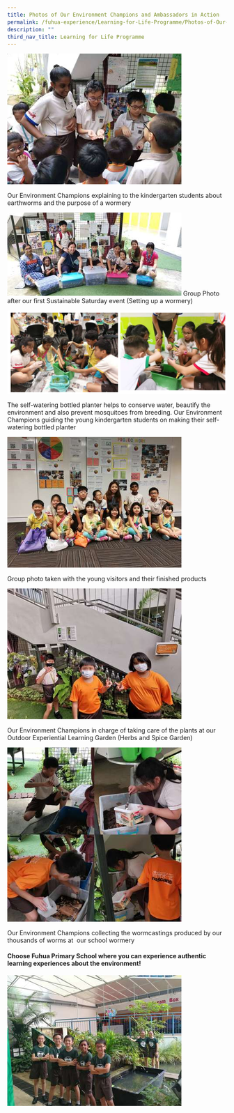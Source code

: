 ```yaml
---
title: Photos of Our Environment Champions and Ambassadors in Action
permalink: /fuhua-experience/Learning-for-Life-Programme/Photos-of-Our-Environment-Champions/
description: ""
third_nav_title: Learning for Life Programme
---
```

![](/images/Fuhua%20Experience/Learning%20for%20Life%20Programme/Photos%20of%20Our%20Environment/L1.jpg)

Our Environment Champions explaining to the kindergarten students about earthworms and the purpose of a wormery  

  

![](/images/Fuhua%20Experience/Learning%20for%20Life%20Programme/Photos%20of%20Our%20Environment/L2.jpg)
Group Photo after our first Sustainable Saturday event (Setting up a wormery)  

  

![](/images/Fuhua%20Experience/Learning%20for%20Life%20Programme/Photos%20of%20Our%20Environment/L3.png)

The self-watering bottled planter helps to conserve water, beautify the environment and also prevent mosquitoes from breeding. Our Environment Champions guiding the young kindergarten students on making their self-watering bottled planter

  

![](/images/Fuhua%20Experience/Learning%20for%20Life%20Programme/Photos%20of%20Our%20Environment/L4.jpg)
  

Group photo taken with the young visitors and their finished products  

![](/images/Fuhua%20Experience/Learning%20for%20Life%20Programme/Photos%20of%20Our%20Environment/L5.jpg)

Our Environment Champions in charge of taking care of the plants at our Outdoor Experiential Learning Garden (Herbs and Spice Garden)  

![](/images/Fuhua%20Experience/Learning%20for%20Life%20Programme/Photos%20of%20Our%20Environment/L6.jpg)

Our Environment Champions collecting the wormcastings produced by our thousands of worms at  our school wormery  

  

#### **Choose Fuhua Primary School where you can experience authentic learning experiences about the environment!**

![](/images/Fuhua%20Experience/Learning%20for%20Life%20Programme/Photos%20of%20Our%20Environment/L7.jpg)